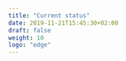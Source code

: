 ```yaml
---
title: "Current status"
date: 2019-11-21T15:45:30+02:00
draft: false
weight: 10
logo: "edge"
---
```


